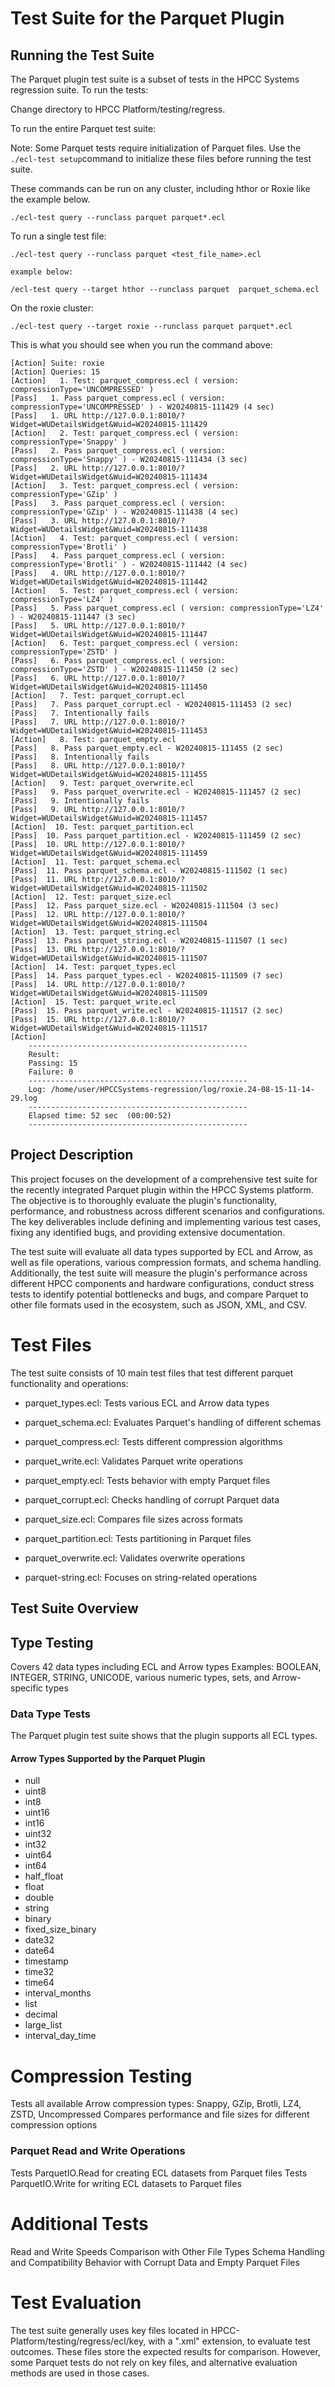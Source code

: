# Test Suite for the Parquet Plugin

## Running the Test Suite

The Parquet plugin test suite is a subset of tests in the HPCC Systems regression suite. To run the tests:

Change directory to HPCC Platform/testing/regress.

To run the entire Parquet test suite:

Note: Some Parquet tests require initialization of Parquet files. Use the ```./ecl-test setup```command to initialize these files before running the test suite.

These commands can be run on any cluster, including hthor or Roxie like the example below.

```
./ecl-test query --runclass parquet parquet*.ecl
```

To run a single test file:
```
./ecl-test query --runclass parquet <test_file_name>.ecl

example below:

/ecl-test query --target hthor --runclass parquet  parquet_schema.ecl

```

On the roxie cluster:
```
./ecl-test query --target roxie --runclass parquet parquet*.ecl
```
This is what you should see when you run the command above:
```
[Action] Suite: roxie
[Action] Queries: 15
[Action]   1. Test: parquet_compress.ecl ( version: compressionType='UNCOMPRESSED' )
[Pass]   1. Pass parquet_compress.ecl ( version: compressionType='UNCOMPRESSED' ) - W20240815-111429 (4 sec)
[Pass]   1. URL http://127.0.0.1:8010/?Widget=WUDetailsWidget&Wuid=W20240815-111429
[Action]   2. Test: parquet_compress.ecl ( version: compressionType='Snappy' )
[Pass]   2. Pass parquet_compress.ecl ( version: compressionType='Snappy' ) - W20240815-111434 (3 sec)
[Pass]   2. URL http://127.0.0.1:8010/?Widget=WUDetailsWidget&Wuid=W20240815-111434
[Action]   3. Test: parquet_compress.ecl ( version: compressionType='GZip' )
[Pass]   3. Pass parquet_compress.ecl ( version: compressionType='GZip' ) - W20240815-111438 (4 sec)
[Pass]   3. URL http://127.0.0.1:8010/?Widget=WUDetailsWidget&Wuid=W20240815-111438
[Action]   4. Test: parquet_compress.ecl ( version: compressionType='Brotli' )
[Pass]   4. Pass parquet_compress.ecl ( version: compressionType='Brotli' ) - W20240815-111442 (4 sec)
[Pass]   4. URL http://127.0.0.1:8010/?Widget=WUDetailsWidget&Wuid=W20240815-111442
[Action]   5. Test: parquet_compress.ecl ( version: compressionType='LZ4' )
[Pass]   5. Pass parquet_compress.ecl ( version: compressionType='LZ4' ) - W20240815-111447 (3 sec)
[Pass]   5. URL http://127.0.0.1:8010/?Widget=WUDetailsWidget&Wuid=W20240815-111447
[Action]   6. Test: parquet_compress.ecl ( version: compressionType='ZSTD' )
[Pass]   6. Pass parquet_compress.ecl ( version: compressionType='ZSTD' ) - W20240815-111450 (2 sec)
[Pass]   6. URL http://127.0.0.1:8010/?Widget=WUDetailsWidget&Wuid=W20240815-111450
[Action]   7. Test: parquet_corrupt.ecl
[Pass]   7. Pass parquet_corrupt.ecl - W20240815-111453 (2 sec)
[Pass]   7. Intentionally fails
[Pass]   7. URL http://127.0.0.1:8010/?Widget=WUDetailsWidget&Wuid=W20240815-111453
[Action]   8. Test: parquet_empty.ecl
[Pass]   8. Pass parquet_empty.ecl - W20240815-111455 (2 sec)
[Pass]   8. Intentionally fails
[Pass]   8. URL http://127.0.0.1:8010/?Widget=WUDetailsWidget&Wuid=W20240815-111455
[Action]   9. Test: parquet_overwrite.ecl
[Pass]   9. Pass parquet_overwrite.ecl - W20240815-111457 (2 sec)
[Pass]   9. Intentionally fails
[Pass]   9. URL http://127.0.0.1:8010/?Widget=WUDetailsWidget&Wuid=W20240815-111457
[Action]  10. Test: parquet_partition.ecl
[Pass]  10. Pass parquet_partition.ecl - W20240815-111459 (2 sec)
[Pass]  10. URL http://127.0.0.1:8010/?Widget=WUDetailsWidget&Wuid=W20240815-111459
[Action]  11. Test: parquet_schema.ecl
[Pass]  11. Pass parquet_schema.ecl - W20240815-111502 (1 sec)
[Pass]  11. URL http://127.0.0.1:8010/?Widget=WUDetailsWidget&Wuid=W20240815-111502
[Action]  12. Test: parquet_size.ecl
[Pass]  12. Pass parquet_size.ecl - W20240815-111504 (3 sec)
[Pass]  12. URL http://127.0.0.1:8010/?Widget=WUDetailsWidget&Wuid=W20240815-111504
[Action]  13. Test: parquet_string.ecl
[Pass]  13. Pass parquet_string.ecl - W20240815-111507 (1 sec)
[Pass]  13. URL http://127.0.0.1:8010/?Widget=WUDetailsWidget&Wuid=W20240815-111507
[Action]  14. Test: parquet_types.ecl
[Pass]  14. Pass parquet_types.ecl - W20240815-111509 (7 sec)
[Pass]  14. URL http://127.0.0.1:8010/?Widget=WUDetailsWidget&Wuid=W20240815-111509
[Action]  15. Test: parquet_write.ecl
[Pass]  15. Pass parquet_write.ecl - W20240815-111517 (2 sec)
[Pass]  15. URL http://127.0.0.1:8010/?Widget=WUDetailsWidget&Wuid=W20240815-111517
[Action]
    -------------------------------------------------
    Result:
    Passing: 15
    Failure: 0
    -------------------------------------------------
    Log: /home/user/HPCCSystems-regression/log/roxie.24-08-15-11-14-29.log
    -------------------------------------------------
    Elapsed time: 52 sec  (00:00:52)
    -------------------------------------------------
```
## Project Description

This project focuses on the development of a comprehensive test suite for the recently integrated Parquet plugin within the HPCC Systems platform. The objective is to thoroughly evaluate the plugin's functionality, performance, and robustness across different scenarios and configurations. The key deliverables include defining and implementing various test cases, fixing any identified bugs, and providing extensive documentation.

The test suite will evaluate all data types supported by ECL and Arrow, as well as file operations, various compression formats, and schema handling. Additionally, the test suite will measure the plugin's performance across different HPCC components and hardware configurations, conduct stress tests to identify potential bottlenecks and bugs, and compare Parquet to other file formats used in the ecosystem, such as JSON, XML, and CSV.

# Test Files
The test suite consists of 10 main test files that test different parquet functionality and operations:

- parquet_types.ecl: Tests various ECL and Arrow data types

- parquet_schema.ecl: Evaluates Parquet's handling of different schemas

- parquet_compress.ecl: Tests different compression algorithms

- parquet_write.ecl: Validates Parquet write operations

- parquet_empty.ecl: Tests behavior with empty Parquet files

- parquet_corrupt.ecl: Checks handling of corrupt Parquet data

- parquet_size.ecl: Compares file sizes across formats

- parquet_partition.ecl: Tests partitioning in Parquet files

- parquet_overwrite.ecl: Validates overwrite operations

- parquet-string.ecl: Focuses on string-related operations


## Test Suite Overview
## Type Testing

Covers 42 data types including ECL and Arrow types
Examples: BOOLEAN, INTEGER, STRING, UNICODE, various numeric types, sets, and Arrow-specific types

 ### Data Type Tests

The Parquet plugin test suite shows that the plugin supports all ECL types.

#### Arrow Types Supported by the Parquet Plugin
- null
- uint8
- int8
- uint16
- int16
- uint32
- int32
- uint64
- int64
- half_float
- float
- double
- string
- binary
- fixed_size_binary
- date32
- date64
- timestamp
- time32
- time64
- interval_months
- list
- decimal
- large_list
- interval_day_time


# Compression Testing

Tests all available Arrow compression types: Snappy, GZip, Brotli, LZ4, ZSTD, Uncompressed
Compares performance and file sizes for different compression options

### Parquet Read and Write Operations

Tests ParquetIO.Read for creating ECL datasets from Parquet files
Tests ParquetIO.Write for writing ECL datasets to Parquet files

# Additional Tests

Read and Write Speeds Comparison with Other File Types
Schema Handling and Compatibility
Behavior with Corrupt Data and Empty Parquet Files

# Test Evaluation

The test suite generally uses key files located in HPCC-Platform/testing/regress/ecl/key, with a ".xml" extension, to evaluate test outcomes. These files store the expected results for comparison. However, some Parquet tests do not rely on key files, and alternative evaluation methods are used in those cases.
